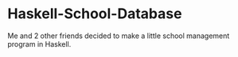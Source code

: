 # Haskell-School-Database

Me and 2 other friends decided to make a little school management program in Haskell.

